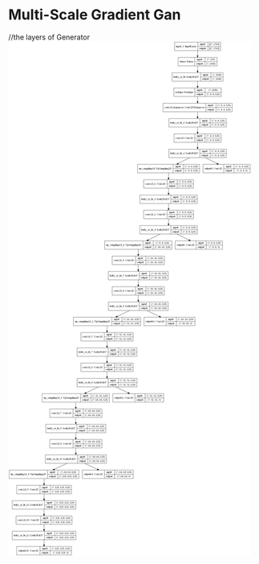 # Multi-Scale Gradient Gan
//the layers of Generator
![alt text](https://github.com/fishfishin/procrustrean/blob/master/MSGGAN/Generator.png)

